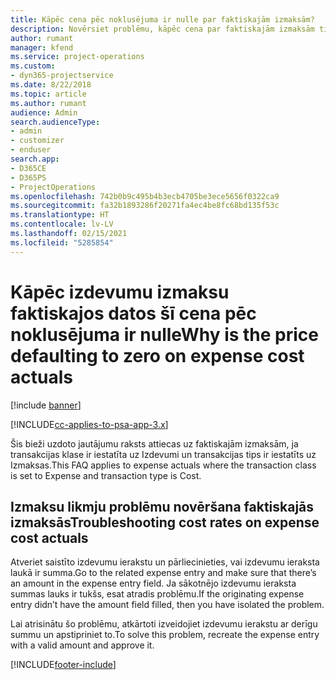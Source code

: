 ```yaml
---
title: Kāpēc cena pēc noklusējuma ir nulle par faktiskajām izmaksām?
description: Novērsiet problēmu, kāpēc cena par faktiskajām izmaksām tiek pēc noklusējuma iestatīta uz 0.
author: rumant
manager: kfend
ms.service: project-operations
ms.custom:
- dyn365-projectservice
ms.date: 8/22/2018
ms.topic: article
ms.author: rumant
audience: Admin
search.audienceType:
- admin
- customizer
- enduser
search.app:
- D365CE
- D365PS
- ProjectOperations
ms.openlocfilehash: 742b0b9c495b4b3ecb4705be3ece5656f0322ca9
ms.sourcegitcommit: fa32b1893286f20271fa4ec4be8fc68bd135f53c
ms.translationtype: HT
ms.contentlocale: lv-LV
ms.lasthandoff: 02/15/2021
ms.locfileid: "5285854"
---
```

# <a name="why-is-the-price-defaulting-to-zero-on-expense-cost-actuals"></a><span data-ttu-id="e4493-103">Kāpēc izdevumu izmaksu faktiskajos datos šī cena pēc noklusējuma ir nulle</span><span class="sxs-lookup"><span data-stu-id="e4493-103">Why is the price defaulting to zero on expense cost actuals</span></span>

[!include [banner](../includes/psa-now-project-operations.md)]

[!INCLUDE[cc-applies-to-psa-app-3.x](../includes/cc-applies-to-psa-app-3x.md)]

<span data-ttu-id="e4493-104">Šis bieži uzdoto jautājumu raksts attiecas uz faktiskajām izmaksām, ja transakcijas klase ir iestatīta uz Izdevumi un transakcijas tips ir iestatīts uz Izmaksas.</span><span class="sxs-lookup"><span data-stu-id="e4493-104">This FAQ applies to expense actuals where the transaction class is set to Expense and transaction type is Cost.</span></span>

## <a name="troubleshooting-cost-rates-on-expense-cost-actuals"></a><span data-ttu-id="e4493-105">Izmaksu likmju problēmu novēršana faktiskajās izmaksās</span><span class="sxs-lookup"><span data-stu-id="e4493-105">Troubleshooting cost rates on expense cost actuals</span></span>

<span data-ttu-id="e4493-106">Atveriet saistīto izdevumu ierakstu un pārliecinieties, vai izdevumu ieraksta laukā ir summa.</span><span class="sxs-lookup"><span data-stu-id="e4493-106">Go to the related expense entry and make sure that there’s an amount in the expense entry field.</span></span> <span data-ttu-id="e4493-107">Ja sākotnējo izdevumu ieraksta summas lauks ir tukšs, esat atradis problēmu.</span><span class="sxs-lookup"><span data-stu-id="e4493-107">If the originating expense entry didn’t have the amount field filled, then you have isolated the problem.</span></span>
 
<span data-ttu-id="e4493-108">Lai atrisinātu šo problēmu, atkārtoti izveidojiet izdevumu ierakstu ar derīgu summu un apstipriniet to.</span><span class="sxs-lookup"><span data-stu-id="e4493-108">To solve this problem, recreate the expense entry with a valid amount and approve it.</span></span>


[!INCLUDE[footer-include](../includes/footer-banner.md)]